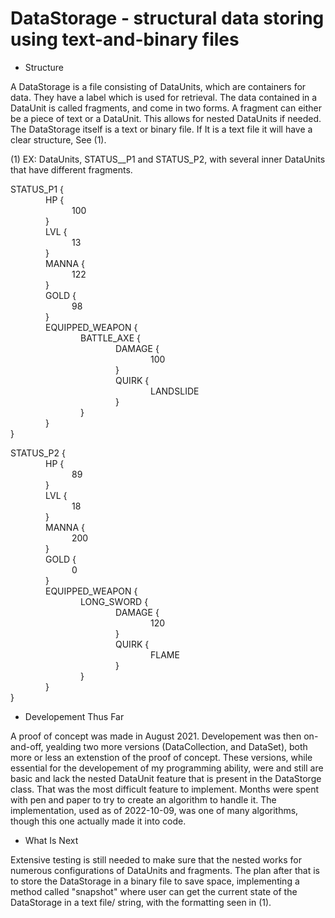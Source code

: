 # DataStorage - structural data storing using text-and-binary files 

- Structure

A DataStorage is a file consisting of DataUnits, which are containers for data. They have a label which is used for retrieval. The data contained in a DataUnit is called fragments, and come in two forms. A fragment can either be a piece of text or a DataUnit. This allows for nested DataUnits if needed. The DataStorage itself is a text or binary file. If It is a text file it will have a clear structure, See (1). 

(1) EX: DataUnits, STATUS__P1 and STATUS_P2, with several inner DataUnits that have different fragments. 

STATUS_P1 {\
&emsp;&emsp;&emsp;&emsp;HP {\
&emsp;&emsp;&emsp;&emsp;&emsp;&emsp;&emsp;100\
&emsp;&emsp;&emsp;&emsp;}\
&emsp;&emsp;&emsp;&emsp;LVL {\
&emsp;&emsp;&emsp;&emsp;&emsp;&emsp;&emsp;13\
&emsp;&emsp;&emsp;&emsp;}\
&emsp;&emsp;&emsp;&emsp;MANNA {\
&emsp;&emsp;&emsp;&emsp;&emsp;&emsp;&emsp;122\
&emsp;&emsp;&emsp;&emsp;}\
&emsp;&emsp;&emsp;&emsp;GOLD {\
&emsp;&emsp;&emsp;&emsp;&emsp;&emsp;&emsp;98\
&emsp;&emsp;&emsp;&emsp;}\
&emsp;&emsp;&emsp;&emsp;EQUIPPED_WEAPON {\
&emsp;&emsp;&emsp;&emsp;&emsp;&emsp;&emsp;&emsp;BATTLE_AXE {\
&emsp;&emsp;&emsp;&emsp;&emsp;&emsp;&emsp;&emsp;&emsp;&emsp;&emsp;&emsp;DAMAGE {\
&emsp;&emsp;&emsp;&emsp;&emsp;&emsp;&emsp;&emsp;&emsp;&emsp;&emsp;&emsp;&emsp;&emsp;&emsp;&emsp;100\
&emsp;&emsp;&emsp;&emsp;&emsp;&emsp;&emsp;&emsp;&emsp;&emsp;&emsp;&emsp;}\
&emsp;&emsp;&emsp;&emsp;&emsp;&emsp;&emsp;&emsp;&emsp;&emsp;&emsp;&emsp;QUIRK {\
&emsp;&emsp;&emsp;&emsp;&emsp;&emsp;&emsp;&emsp;&emsp;&emsp;&emsp;&emsp;&emsp;&emsp;&emsp;&emsp;LANDSLIDE\
&emsp;&emsp;&emsp;&emsp;&emsp;&emsp;&emsp;&emsp;&emsp;&emsp;&emsp;&emsp;}\
&emsp;&emsp;&emsp;&emsp;&emsp;&emsp;&emsp;&emsp;}\
&emsp;&emsp;&emsp;&emsp;}\
}

STATUS_P2 {\
&emsp;&emsp;&emsp;&emsp;HP {\
&emsp;&emsp;&emsp;&emsp;&emsp;&emsp;&emsp;89\
&emsp;&emsp;&emsp;&emsp;}\
&emsp;&emsp;&emsp;&emsp;LVL {\
&emsp;&emsp;&emsp;&emsp;&emsp;&emsp;&emsp;18\
&emsp;&emsp;&emsp;&emsp;}\
&emsp;&emsp;&emsp;&emsp;MANNA {\
&emsp;&emsp;&emsp;&emsp;&emsp;&emsp;&emsp;200\
&emsp;&emsp;&emsp;&emsp;}\
&emsp;&emsp;&emsp;&emsp;GOLD {\
&emsp;&emsp;&emsp;&emsp;&emsp;&emsp;&emsp;0\
&emsp;&emsp;&emsp;&emsp;}\
&emsp;&emsp;&emsp;&emsp;EQUIPPED_WEAPON {\
&emsp;&emsp;&emsp;&emsp;&emsp;&emsp;&emsp;&emsp;LONG_SWORD {\
&emsp;&emsp;&emsp;&emsp;&emsp;&emsp;&emsp;&emsp;&emsp;&emsp;&emsp;&emsp;DAMAGE {\
&emsp;&emsp;&emsp;&emsp;&emsp;&emsp;&emsp;&emsp;&emsp;&emsp;&emsp;&emsp;&emsp;&emsp;&emsp;&emsp;120\
&emsp;&emsp;&emsp;&emsp;&emsp;&emsp;&emsp;&emsp;&emsp;&emsp;&emsp;&emsp;}\
&emsp;&emsp;&emsp;&emsp;&emsp;&emsp;&emsp;&emsp;&emsp;&emsp;&emsp;&emsp;QUIRK {\
&emsp;&emsp;&emsp;&emsp;&emsp;&emsp;&emsp;&emsp;&emsp;&emsp;&emsp;&emsp;&emsp;&emsp;&emsp;&emsp;FLAME\
&emsp;&emsp;&emsp;&emsp;&emsp;&emsp;&emsp;&emsp;&emsp;&emsp;&emsp;&emsp;}\
&emsp;&emsp;&emsp;&emsp;&emsp;&emsp;&emsp;&emsp;}\
&emsp;&emsp;&emsp;&emsp;}\
}

- Developement Thus Far

A proof of concept was made in August 2021. Developement was then on-and-off, yealding two more versions (DataCollection, and DataSet), both more or less an extenstion of the proof of concept. These versions, while essential for the developement of my programming ability, were and still are basic and lack the nested DataUnit feature that is present in the DataStorge class. That was the most difficult feature to implement. Months were spent with pen and paper to try to create an algorithm to handle it. The implementation, used as of 2022-10-09, was one of many algorithms, though this one actually made it into code. 

- What Is Next

Extensive testing is still needed to make sure that the nested works for numerous configurations of DataUnits and fragments. The plan after that is to store the DataStorage in a binary file to save space, implementing a method called "snapshot" where user can get the current state of the DataStorage in a text file/ string, with the formatting seen in (1).
